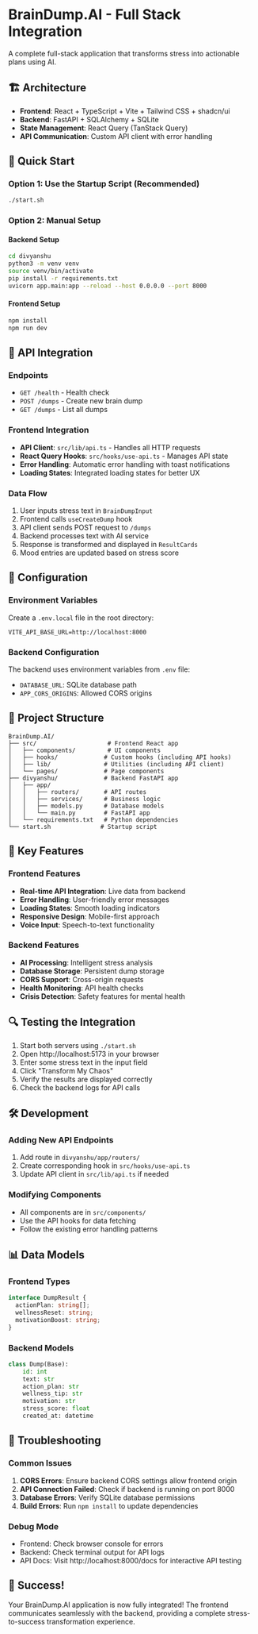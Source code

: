 # BrainDump.AI - Full Stack Integration

A complete full-stack application that transforms stress into actionable plans using AI.

## 🏗️ Architecture

- **Frontend**: React + TypeScript + Vite + Tailwind CSS + shadcn/ui
- **Backend**: FastAPI + SQLAlchemy + SQLite
- **State Management**: React Query (TanStack Query)
- **API Communication**: Custom API client with error handling

## 🚀 Quick Start

### Option 1: Use the Startup Script (Recommended)
```bash
./start.sh
```

### Option 2: Manual Setup

#### Backend Setup
```bash
cd divyanshu
python3 -m venv venv
source venv/bin/activate
pip install -r requirements.txt
uvicorn app.main:app --reload --host 0.0.0.0 --port 8000
```

#### Frontend Setup
```bash
npm install
npm run dev
```

## 📡 API Integration

### Endpoints
- `GET /health` - Health check
- `POST /dumps` - Create new brain dump
- `GET /dumps` - List all dumps

### Frontend Integration
- **API Client**: `src/lib/api.ts` - Handles all HTTP requests
- **React Query Hooks**: `src/hooks/use-api.ts` - Manages API state
- **Error Handling**: Automatic error handling with toast notifications
- **Loading States**: Integrated loading states for better UX

### Data Flow
1. User inputs stress text in `BrainDumpInput`
2. Frontend calls `useCreateDump` hook
3. API client sends POST request to `/dumps`
4. Backend processes text with AI service
5. Response is transformed and displayed in `ResultCards`
6. Mood entries are updated based on stress score

## 🔧 Configuration

### Environment Variables
Create a `.env.local` file in the root directory:
```env
VITE_API_BASE_URL=http://localhost:8000
```

### Backend Configuration
The backend uses environment variables from `.env` file:
- `DATABASE_URL`: SQLite database path
- `APP_CORS_ORIGINS`: Allowed CORS origins

## 📁 Project Structure

```
BrainDump.AI/
├── src/                    # Frontend React app
│   ├── components/         # UI components
│   ├── hooks/             # Custom hooks (including API hooks)
│   ├── lib/               # Utilities (including API client)
│   └── pages/             # Page components
├── divyanshu/             # Backend FastAPI app
│   ├── app/
│   │   ├── routers/       # API routes
│   │   ├── services/      # Business logic
│   │   ├── models.py      # Database models
│   │   └── main.py        # FastAPI app
│   └── requirements.txt   # Python dependencies
└── start.sh              # Startup script
```

## 🎯 Key Features

### Frontend Features
- **Real-time API Integration**: Live data from backend
- **Error Handling**: User-friendly error messages
- **Loading States**: Smooth loading indicators
- **Responsive Design**: Mobile-first approach
- **Voice Input**: Speech-to-text functionality

### Backend Features
- **AI Processing**: Intelligent stress analysis
- **Database Storage**: Persistent dump storage
- **CORS Support**: Cross-origin requests
- **Health Monitoring**: API health checks
- **Crisis Detection**: Safety features for mental health

## 🔍 Testing the Integration

1. Start both servers using `./start.sh`
2. Open http://localhost:5173 in your browser
3. Enter some stress text in the input field
4. Click "Transform My Chaos"
5. Verify the results are displayed correctly
6. Check the backend logs for API calls

## 🛠️ Development

### Adding New API Endpoints
1. Add route in `divyanshu/app/routers/`
2. Create corresponding hook in `src/hooks/use-api.ts`
3. Update API client in `src/lib/api.ts` if needed

### Modifying Components
- All components are in `src/components/`
- Use the API hooks for data fetching
- Follow the existing error handling patterns

## 📊 Data Models

### Frontend Types
```typescript
interface DumpResult {
  actionPlan: string[];
  wellnessReset: string;
  motivationBoost: string;
}
```

### Backend Models
```python
class Dump(Base):
    id: int
    text: str
    action_plan: str
    wellness_tip: str
    motivation: str
    stress_score: float
    created_at: datetime
```

## 🚨 Troubleshooting

### Common Issues
1. **CORS Errors**: Ensure backend CORS settings allow frontend origin
2. **API Connection Failed**: Check if backend is running on port 8000
3. **Database Errors**: Verify SQLite database permissions
4. **Build Errors**: Run `npm install` to update dependencies

### Debug Mode
- Frontend: Check browser console for errors
- Backend: Check terminal output for API logs
- API Docs: Visit http://localhost:8000/docs for interactive API testing

## 🎉 Success!

Your BrainDump.AI application is now fully integrated! The frontend communicates seamlessly with the backend, providing a complete stress-to-success transformation experience.

